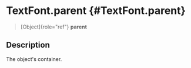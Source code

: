 TextFont.parent {#TextFont.parent}
===============

> [Object]{role="ref"} **parent**

Description
-----------

The object\'s container.
